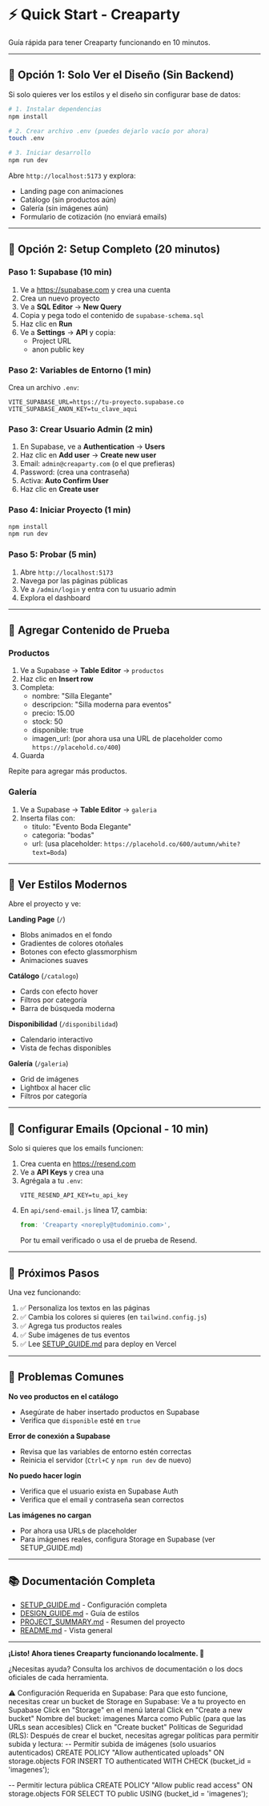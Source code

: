 # ⚡ Quick Start - Creaparty

Guía rápida para tener Creaparty funcionando en 10 minutos.

---

## 🚀 Opción 1: Solo Ver el Diseño (Sin Backend)

Si solo quieres ver los estilos y el diseño sin configurar base de datos:

```bash
# 1. Instalar dependencias
npm install

# 2. Crear archivo .env (puedes dejarlo vacío por ahora)
touch .env

# 3. Iniciar desarrollo
npm run dev
```

Abre `http://localhost:5173` y explora:
- Landing page con animaciones
- Catálogo (sin productos aún)
- Galería (sin imágenes aún)
- Formulario de cotización (no enviará emails)

---

## 🔧 Opción 2: Setup Completo (20 minutos)

### Paso 1: Supabase (10 min)

1. Ve a https://supabase.com y crea una cuenta
2. Crea un nuevo proyecto
3. Ve a **SQL Editor** → **New Query**
4. Copia y pega todo el contenido de `supabase-schema.sql`
5. Haz clic en **Run**
6. Ve a **Settings** → **API** y copia:
   - Project URL
   - anon public key

### Paso 2: Variables de Entorno (1 min)

Crea un archivo `.env`:

```env
VITE_SUPABASE_URL=https://tu-proyecto.supabase.co
VITE_SUPABASE_ANON_KEY=tu_clave_aqui
```

### Paso 3: Crear Usuario Admin (2 min)

1. En Supabase, ve a **Authentication** → **Users**
2. Haz clic en **Add user** → **Create new user**
3. Email: `admin@creaparty.com` (o el que prefieras)
4. Password: (crea una contraseña)
5. Activa: **Auto Confirm User**
6. Haz clic en **Create user**

### Paso 4: Iniciar Proyecto (1 min)

```bash
npm install
npm run dev
```

### Paso 5: Probar (5 min)

1. Abre `http://localhost:5173`
2. Navega por las páginas públicas
3. Ve a `/admin/login` y entra con tu usuario admin
4. Explora el dashboard

---

## 📸 Agregar Contenido de Prueba

### Productos

1. Ve a Supabase → **Table Editor** → `productos`
2. Haz clic en **Insert row**
3. Completa:
   - nombre: "Silla Elegante"
   - descripcion: "Silla moderna para eventos"
   - precio: 15.00
   - stock: 50
   - disponible: true
   - imagen_url: (por ahora usa una URL de placeholder como `https://placehold.co/400`)
4. Guarda

Repite para agregar más productos.

### Galería

1. Ve a Supabase → **Table Editor** → `galeria`
2. Inserta filas con:
   - titulo: "Evento Boda Elegante"
   - categoria: "bodas"
   - url: (usa placeholder: `https://placehold.co/600/autumn/white?text=Boda`)

---

## 🎨 Ver Estilos Modernos

Abre el proyecto y ve:

**Landing Page** (`/`)
- Blobs animados en el fondo
- Gradientes de colores otoñales
- Botones con efecto glassmorphism
- Animaciones suaves

**Catálogo** (`/catalogo`)
- Cards con efecto hover
- Filtros por categoría
- Barra de búsqueda moderna

**Disponibilidad** (`/disponibilidad`)
- Calendario interactivo
- Vista de fechas disponibles

**Galería** (`/galeria`)
- Grid de imágenes
- Lightbox al hacer clic
- Filtros por categoría

---

## 📧 Configurar Emails (Opcional - 10 min)

Solo si quieres que los emails funcionen:

1. Crea cuenta en https://resend.com
2. Ve a **API Keys** y crea una
3. Agrégala a tu `.env`:
   ```env
   VITE_RESEND_API_KEY=tu_api_key
   ```
4. En `api/send-email.js` línea 17, cambia:
   ```javascript
   from: 'Creaparty <noreply@tudominio.com>',
   ```
   Por tu email verificado o usa el de prueba de Resend.

---

## 🎯 Próximos Pasos

Una vez funcionando:

1. ✅ Personaliza los textos en las páginas
2. ✅ Cambia los colores si quieres (en `tailwind.config.js`)
3. ✅ Agrega tus productos reales
4. ✅ Sube imágenes de tus eventos
5. ✅ Lee [SETUP_GUIDE.md](SETUP_GUIDE.md) para deploy en Vercel

---

## 🐛 Problemas Comunes

**No veo productos en el catálogo**
- Asegúrate de haber insertado productos en Supabase
- Verifica que `disponible` esté en `true`

**Error de conexión a Supabase**
- Revisa que las variables de entorno estén correctas
- Reinicia el servidor (`Ctrl+C` y `npm run dev` de nuevo)

**No puedo hacer login**
- Verifica que el usuario exista en Supabase Auth
- Verifica que el email y contraseña sean correctos

**Las imágenes no cargan**
- Por ahora usa URLs de placeholder
- Para imágenes reales, configura Storage en Supabase (ver SETUP_GUIDE.md)

---

## 📚 Documentación Completa

- [SETUP_GUIDE.md](SETUP_GUIDE.md) - Configuración completa
- [DESIGN_GUIDE.md](DESIGN_GUIDE.md) - Guía de estilos
- [PROJECT_SUMMARY.md](PROJECT_SUMMARY.md) - Resumen del proyecto
- [README.md](README.md) - Vista general

---

**¡Listo! Ahora tienes Creaparty funcionando localmente. 🎉**

¿Necesitas ayuda? Consulta los archivos de documentación o los docs oficiales de cada herramienta.


⚠️ Configuración Requerida en Supabase:
Para que esto funcione, necesitas crear un bucket de Storage en Supabase:
Ve a tu proyecto en Supabase
Click en "Storage" en el menú lateral
Click en "Create a new bucket"
Nombre del bucket: imagenes
Marca como Public (para que las URLs sean accesibles)
Click en "Create bucket"
Políticas de Seguridad (RLS):
Después de crear el bucket, necesitas agregar políticas para permitir subida y lectura:
-- Permitir subida de imágenes (solo usuarios autenticados)
CREATE POLICY "Allow authenticated uploads"
ON storage.objects
FOR INSERT
TO authenticated
WITH CHECK (bucket_id = 'imagenes');

-- Permitir lectura pública
CREATE POLICY "Allow public read access"
ON storage.objects
FOR SELECT
TO public
USING (bucket_id = 'imagenes');